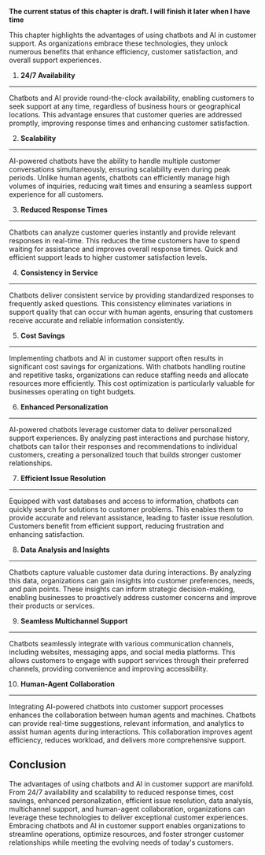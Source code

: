 **The current status of this chapter is draft. I will finish it later when I have time**

This chapter highlights the advantages of using chatbots and AI in customer support. As organizations embrace these technologies, they unlock numerous benefits that enhance efficiency, customer satisfaction, and overall support experiences.

1. **24/7 Availability**
------------------------

Chatbots and AI provide round-the-clock availability, enabling customers to seek support at any time, regardless of business hours or geographical locations. This advantage ensures that customer queries are addressed promptly, improving response times and enhancing customer satisfaction.

2. **Scalability**
------------------

AI-powered chatbots have the ability to handle multiple customer conversations simultaneously, ensuring scalability even during peak periods. Unlike human agents, chatbots can efficiently manage high volumes of inquiries, reducing wait times and ensuring a seamless support experience for all customers.

3. **Reduced Response Times**
-----------------------------

Chatbots can analyze customer queries instantly and provide relevant responses in real-time. This reduces the time customers have to spend waiting for assistance and improves overall response times. Quick and efficient support leads to higher customer satisfaction levels.

4. **Consistency in Service**
-----------------------------

Chatbots deliver consistent service by providing standardized responses to frequently asked questions. This consistency eliminates variations in support quality that can occur with human agents, ensuring that customers receive accurate and reliable information consistently.

5. **Cost Savings**
-------------------

Implementing chatbots and AI in customer support often results in significant cost savings for organizations. With chatbots handling routine and repetitive tasks, organizations can reduce staffing needs and allocate resources more efficiently. This cost optimization is particularly valuable for businesses operating on tight budgets.

6. **Enhanced Personalization**
-------------------------------

AI-powered chatbots leverage customer data to deliver personalized support experiences. By analyzing past interactions and purchase history, chatbots can tailor their responses and recommendations to individual customers, creating a personalized touch that builds stronger customer relationships.

7. **Efficient Issue Resolution**
---------------------------------

Equipped with vast databases and access to information, chatbots can quickly search for solutions to customer problems. This enables them to provide accurate and relevant assistance, leading to faster issue resolution. Customers benefit from efficient support, reducing frustration and enhancing satisfaction.

8. **Data Analysis and Insights**
---------------------------------

Chatbots capture valuable customer data during interactions. By analyzing this data, organizations can gain insights into customer preferences, needs, and pain points. These insights can inform strategic decision-making, enabling businesses to proactively address customer concerns and improve their products or services.

9. **Seamless Multichannel Support**
------------------------------------

Chatbots seamlessly integrate with various communication channels, including websites, messaging apps, and social media platforms. This allows customers to engage with support services through their preferred channels, providing convenience and improving accessibility.

10. **Human-Agent Collaboration**
---------------------------------

Integrating AI-powered chatbots into customer support processes enhances the collaboration between human agents and machines. Chatbots can provide real-time suggestions, relevant information, and analytics to assist human agents during interactions. This collaboration improves agent efficiency, reduces workload, and delivers more comprehensive support.

Conclusion
----------

The advantages of using chatbots and AI in customer support are manifold. From 24/7 availability and scalability to reduced response times, cost savings, enhanced personalization, efficient issue resolution, data analysis, multichannel support, and human-agent collaboration, organizations can leverage these technologies to deliver exceptional customer experiences. Embracing chatbots and AI in customer support enables organizations to streamline operations, optimize resources, and foster stronger customer relationships while meeting the evolving needs of today's customers.
